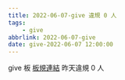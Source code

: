 ```yaml
---
title: 2022-06-07-give 違規 0 人
tags:
    - give
abbrlink: 2022-06-07-give
date: give-2022-06-07 12:00:00
---
```

give 板 [板規連結](https://www.ptt.cc/bbs/give/M.1612495900.A.C32.html)
昨天違規 0 人
